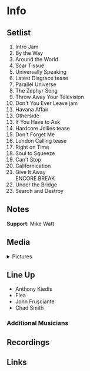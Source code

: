 # Info

## Setlist

1. Intro Jam
2. By the Way
3. Around the World
4. Scar Tissue
5. Universally Speaking
6. Latest Disgrace tease
7. Parallel Universe
8. The Zephyr Song
9. Throw Away Your Television
10. Don't You Ever Leave jam
11. Havana Affair
12. Otherside
13. If You Have to Ask
14. Hardcore Jollies tease
15. Don't Forget Me
16. London Calling tease
17. Right on Time
18. Soul to Squeeze
19. Can't Stop
20. Californication
21. Give It Away
<br> ENCORE BREAK
22. Under the Bridge
23. Search and Destroy

## Notes

**Support**: Mike Watt

## Media 

<details>
  <summary>Pictures</summary>
  <!--<img alt="Setlist" title="Setlist" src="_.jpg" height="200" />-->
</details>

## Line Up

* Anthony Kiedis
* Flea
* John Frusciante
* Chad Smith

### Additional Musicians

## Recordings

## Links
